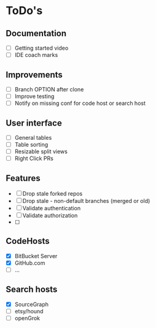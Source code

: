 # ToDo's

## Documentation
* [ ] Getting started video
* [ ] IDE coach marks

## Improvements
* [ ] Branch OPTION after clone
* [ ] Improve testing
* [ ] Notify on missing conf for code host or search host

## User interface
* [ ] General tables
* [ ] Table sorting
* [ ] Resizable split views
* [ ] Right Click PRs

## Features
* [ ] Drop stale forked repos
* [ ] Drop stale - non-default branches (merged or old)
* [ ] Validate authentication
* [ ] Validate authorization
* [ ] 

## CodeHosts

* [x] BitBucket Server
* [x] GitHub.com
* [ ] ...

## Search hosts

* [x] SourceGraph
* [ ] etsy/hound
* [ ] openGrok
